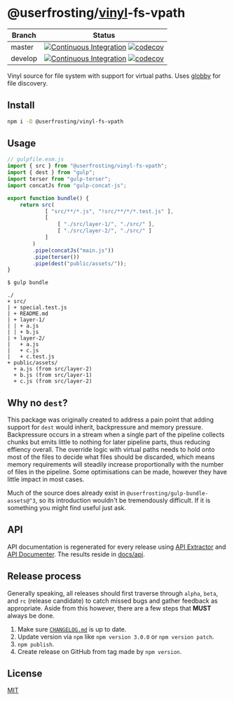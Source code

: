 # @userfrosting/[vinyl](https://github.com/gulpjs/vinyl)-fs-vpath

| Branch | Status |
| ------ | ------ |
| master | [![Continuous Integration](https://github.com/userfrosting/vinyl-fs-vpath/workflows/Continuous%20Integration/badge.svg?branch=master)](https://github.com/userfrosting/vinyl-fs-vpath/actions?query=branch:master+workflow:"Continuous+Integration") [![codecov](https://codecov.io/gh/userfrosting/vinyl-fs-vpath/branch/master/graph/badge.svg)](https://codecov.io/gh/userfrosting/vinyl-fs-vpath/branch/master) |
| develop | [![Continuous Integration](https://github.com/userfrosting/vinyl-fs-vpath/workflows/Continuous%20Integration/badge.svg?branch=develop)](https://github.com/userfrosting/vinyl-fs-vpath/actions?query=branch:master+workflow:"Continuous+Integration") [![codecov](https://codecov.io/gh/userfrosting/vinyl-fs-vpath/branch/develop/graph/badge.svg)](https://codecov.io/gh/userfrosting/vinyl-fs-vpath/branch/develop) |

Vinyl source for file system with support for virtual paths. Uses [globby](https://www.npmjs.com/package/globby) for file discovery.

## Install

```bash
npm i -D @userfrosting/vinyl-fs-vpath
```

## Usage

```js
// gulpfile.esm.js
import { src } from "@userfrosting/vinyl-fs-vpath";
import { dest } from "gulp";
import terser from "gulp-terser";
import concatJs from "gulp-concat-js";

export function bundle() {
    return src(
            [ "src/**/*.js", "!src/**/*/*.test.js" ],
            [
                [ "./src/layer-1/", "./src/" ],
                [ "./src/layer-2/", "./src/" ]
            ]
        )
        .pipe(concatJs("main.js"))
        .pipe(terser())
        .pipe(dest("public/assets/"));
}
```

```bash
$ gulp bundle
```

```
./
+ src/
| + special.test.js
| + README.md
| + layer-1/
| | + a.js
| | + b.js
| + layer-2/
|   + a.js
|   + c.js
|   + c.test.js
+ public/assets/
  + a.js (from src/layer-2)
  + b.js (from src/layer-1)
  + c.js (from src/layer-2)
```

## Why no `dest`?

This package was originally created to address a pain point that adding support for `dest` would inherit, backpressure and memory pressure. Backpressure occurs in a stream when a single part of the pipeline collects chunks but emits little to nothing for later pipeline parts, thus reducing effiency overall. The override logic with virtual paths needs to hold onto most of the files to decide what files should be discarded, which means memory requirements will steadily increase proportionally with the number of files in the pipeline. Some optimisations can be made, however they have little impact in most cases.

Much of the source does already exist in `@userfrosting/gulp-bundle-assets@^3`, so its introduction wouldn't be tremendously difficult. If it is something you might find useful just ask.

## API

API documentation is regenerated for every release using [API Extractor](https://www.npmjs.com/package/@microsoft/api-extractor) and [API Documenter](https://www.npmjs.com/package/@microsoft/api-documenter).
The results reside in [docs/api](./docs/api/index.md).

## Release process

Generally speaking, all releases should first traverse through `alpha`, `beta`, and `rc` (release candidate) to catch missed bugs and gather feedback as appropriate. Aside from this however, there are a few steps that **MUST** always be done.

1. Make sure [`CHANGELOG.md`](./CHANGELOG.md) is up to date.
2. Update version via `npm` like `npm version 3.0.0` or `npm version patch`.
3. `npm publish`.
4. Create release on GitHub from tag made by `npm version`.

## License

[MIT](LICENSE)
